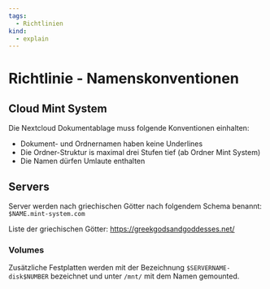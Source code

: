 ```yaml
---
tags:
  - Richtlinien
kind:
  - explain
---
```

# Richtlinie - Namenskonventionen

## Cloud Mint System

Die Nextcloud Dokumentablage muss folgende Konventionen einhalten:

* Dokument- und Ordnernamen haben keine Underlines
* Die Ordner-Struktur is maximal drei Stufen tief (ab Ordner Mint System)
* Die Namen dürfen Umlaute enthalten

## Servers

Server werden nach griechischen Götter nach folgendem Schema benannt: `$NAME.mint-system.com`

Liste der griechischen Götter: <https://greekgodsandgoddesses.net/>
### Volumes

Zusätzliche Festplatten werden mit der Bezeichnung `$SERVERNAME-disk$NUMBER` bezeichnet und unter `/mnt/` mit dem Namen gemounted.